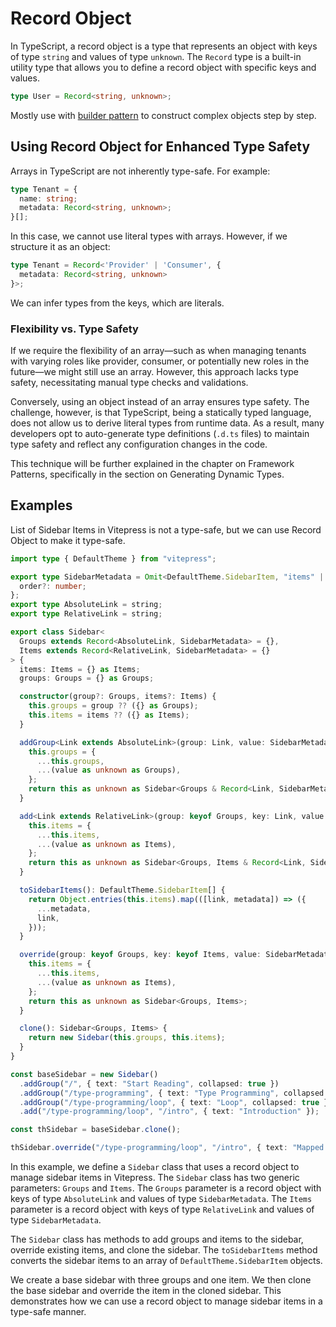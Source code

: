# Record Object

In TypeScript, a record object is a type that represents an object with keys of type `string` and values of type `unknown`. The `Record` type is a built-in utility type that allows you to define a record object with specific keys and values.

```ts twoslash
type User = Record<string, unknown>;
```

Mostly use with [builder pattern](../design-patterns//builder-pattern) to construct complex objects step by step.

## Using Record Object for Enhanced Type Safety

Arrays in TypeScript are not inherently type-safe. For example:

```ts
type Tenant = {
  name: string;
  metadata: Record<string, unknown>;
}[];

```

In this case, we cannot use literal types with arrays. However, if we structure it as an object:

```ts
type Tenant = Record<'Provider' | 'Consumer', { 
  metadata: Record<string, unknown> 
}>;
```

We can infer types from the keys, which are literals.

### Flexibility vs. Type Safety

If we require the flexibility of an array—such as when managing tenants with varying roles like provider, consumer, or potentially new roles in the future—we might still use an array. However, this approach lacks type safety, necessitating manual type checks and validations.

Conversely, using an object instead of an array ensures type safety. The challenge, however, is that TypeScript, being a statically typed language, does not allow us to derive literal types from runtime data. As a result, many developers opt to auto-generate type definitions (`.d.ts` files) to maintain type safety and reflect any configuration changes in the code.

This technique will be further explained in the chapter on Framework Patterns, specifically in the section on Generating Dynamic Types.

## Examples

List of Sidebar Items in Vitepress is not a type-safe, but we can use Record Object to make it type-safe.

```ts twoslash
import type { DefaultTheme } from "vitepress";

export type SidebarMetadata = Omit<DefaultTheme.SidebarItem, "items" | "base" | "link"> & {
  order?: number;
};
export type AbsoluteLink = string;
export type RelativeLink = string;

export class Sidebar<
  Groups extends Record<AbsoluteLink, SidebarMetadata> = {},
  Items extends Record<RelativeLink, SidebarMetadata> = {}
> {
  items: Items = {} as Items;
  groups: Groups = {} as Groups;

  constructor(group?: Groups, items?: Items) {
    this.groups = group ?? ({} as Groups);
    this.items = items ?? ({} as Items);
  }

  addGroup<Link extends AbsoluteLink>(group: Link, value: SidebarMetadata) {
    this.groups = {
      ...this.groups,
      ...(value as unknown as Groups),
    };
    return this as unknown as Sidebar<Groups & Record<Link, SidebarMetadata>, Items>;
  }

  add<Link extends RelativeLink>(group: keyof Groups, key: Link, value: SidebarMetadata) {
    this.items = {
      ...this.items,
      ...(value as unknown as Items),
    };
    return this as unknown as Sidebar<Groups, Items & Record<Link, SidebarMetadata>>;
  }

  toSidebarItems(): DefaultTheme.SidebarItem[] {
    return Object.entries(this.items).map(([link, metadata]) => ({
      ...metadata,
      link,
    }));
  }

  override(group: keyof Groups, key: keyof Items, value: SidebarMetadata) {
    this.items = {
      ...this.items,
      ...(value as unknown as Items),
    };
    return this as unknown as Sidebar<Groups, Items>;
  }

  clone(): Sidebar<Groups, Items> {
    return new Sidebar(this.groups, this.items);
  }
}

const baseSidebar = new Sidebar()
  .addGroup("/", { text: "Start Reading", collapsed: true })
  .addGroup("/type-programming", { text: "Type Programming", collapsed: true })
  .addGroup("/type-programming/loop", { text: "Loop", collapsed: true })
  .add("/type-programming/loop", "/intro", { text: "Introduction" });

const thSidebar = baseSidebar.clone();

thSidebar.override("/type-programming/loop", "/intro", { text: "Mapped Types" });
```

In this example, we define a `Sidebar` class that uses a record object to manage sidebar items in Vitepress. The `Sidebar` class has two generic parameters: `Groups` and `Items`. The `Groups` parameter is a record object with keys of type `AbsoluteLink` and values of type `SidebarMetadata`. The `Items` parameter is a record object with keys of type `RelativeLink` and values of type `SidebarMetadata`.

The `Sidebar` class has methods to add groups and items to the sidebar, override existing items, and clone the sidebar. The `toSidebarItems` method converts the sidebar items to an array of `DefaultTheme.SidebarItem` objects.

We create a base sidebar with three groups and one item. We then clone the base sidebar and override the item in the cloned sidebar. This demonstrates how we can use a record object to manage sidebar items in a type-safe manner.